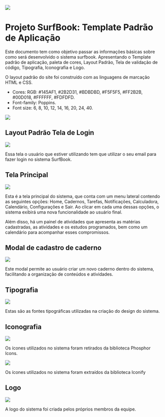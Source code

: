 ![](img/Aspose.Words.7ece94df-fa74-4fc2-8b36-b9a22aa71ad1.001.png)

# **Projeto SurfBook: Template Padrão de Aplicação**


Este documento tem como objetivo passar as informações básicas sobre como será desenvolvido o sistema surfbook. Apresentando o Template padrão de aplicação, paleta de cores, Layout Padrão, Tela de validação de código, Tipografia, Iconografia e Logo. 

O layout padrão do site foi construído com as linguagens de marcação HTML e CSS. 

- Cores: RGB:  #145AF1,  #2B2D31,  #BDBDBD,  #F5F5F5,  #FF2B2B,  #00D018,  #FFFFFF,  #FDFDFD. 
- Font-family: Poppins. 
- Font size: 6, 8, 10, 12, 14, 16, 20, 24, 40.

![](img/surfbook-colors.png)

 ## **Layout Padrão Tela de Login** 

   ![](img/Aspose.Words.7ece94df-fa74-4fc2-8b36-b9a22aa71ad1.013.jpeg)

   Essa tela o usuário que estiver utilizando tem que utilizar o seu email para fazer login no sistema SurfBook.

   ## **Tela Principal** 

   ![](img/Aspose.Words.7ece94df-fa74-4fc2-8b36-b9a22aa71ad1.014.jpeg)
   
   Esta é a tela principal do sistema, que conta com um menu lateral contendo as seguintes opções: Home, Cadernos, Tarefas, Notificações, Calculadora, Calendário, Configurações e Sair. Ao clicar em cada uma dessas opções, o sistema exibirá uma nova funcionalidade ao usuário final.

Além disso, há um painel de atividades que apresenta as matérias cadastradas, as atividades e os estudos programados, bem como um calendário para acompanhar esses compromissos. 

   ## **Modal de cadastro de caderno** 

   ![](img/Aspose.Words.7ece94df-fa74-4fc2-8b36-b9a22aa71ad1.015.jpeg)

  Este modal permite ao usuário criar um novo caderno dentro do sistema, facilitando a organização de conteúdos e atividades.

   ## **Tipografia** 

   ![](img/Aspose.Words.7ece94df-fa74-4fc2-8b36-b9a22aa71ad1.016.jpeg)

   Estas são as fontes tipográficas utilizadas na criação do design do sistema.

   ## **Iconografia**

   ![](img/Aspose.Words.7ece94df-fa74-4fc2-8b36-b9a22aa71ad1.017.jpeg)

Os ícones utilizados no sistema foram retirados da biblioteca Phosphor Icons.

   ![](img/Aspose.Words.7ece94df-fa74-4fc2-8b36-b9a22aa71ad1.018.jpeg)

Os ícones utilizados no sistema foram extraídos da biblioteca Iconify

   ## **Logo**

![](img/Aspose.Words.7ece94df-fa74-4fc2-8b36-b9a22aa71ad1.019.png)

A logo do sistema foi criada pelos próprios membros da equipe.
